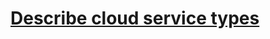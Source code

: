# [Describe cloud service types](https://learn.microsoft.com/en-us/training/modules/describe-cloud-service-types/)
